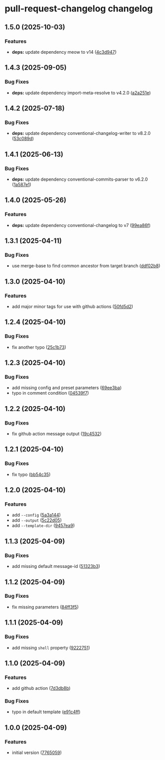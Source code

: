# pull-request-changelog changelog

## 1.5.0 (2025-10-03)

### Features

- **deps:** update dependency meow to v14 ([4c3d947](https://github.com/ext/pull-request-changelog/commit/4c3d9475d3c77db42f7d9a839cf52ca3bf8e9404))

## 1.4.3 (2025-09-05)

### Bug Fixes

- **deps:** update dependency import-meta-resolve to v4.2.0 ([a2a251e](https://github.com/ext/pull-request-changelog/commit/a2a251efad0d497ef027e85b970b7a38d95043e6))

## 1.4.2 (2025-07-18)

### Bug Fixes

- **deps:** update dependency conventional-changelog-writer to v8.2.0 ([53c089d](https://github.com/ext/pull-request-changelog/commit/53c089d4f6b986e9d5b390d052dd8e2937d65eb9))

## 1.4.1 (2025-06-13)

### Bug Fixes

- **deps:** update dependency conventional-commits-parser to v6.2.0 ([1a587e1](https://github.com/ext/pull-request-changelog/commit/1a587e15191ab2cc43feb5b2901a588334375fdf))

## 1.4.0 (2025-05-26)

### Features

- **deps:** update dependency conventional-changelog to v7 ([99ea86f](https://github.com/ext/pull-request-changelog/commit/99ea86ffdc7d18383ae24ecc40f3ac76bd20a2cc))

## 1.3.1 (2025-04-11)

### Bug Fixes

- use merge-base to find common ancestor from target branch ([ddf02b8](https://github.com/ext/pull-request-changelog/commit/ddf02b8a51949b993a14920051ce87dc9161a221))

## 1.3.0 (2025-04-10)

### Features

- add major minor tags for use with github actions ([50fd5d2](https://github.com/ext/pull-request-changelog/commit/50fd5d2fd71805e46d554c8ab006bd9daf54c431))

## 1.2.4 (2025-04-10)

### Bug Fixes

- fix another typo ([25c1b73](https://github.com/ext/pull-request-changelog/commit/25c1b732684d2d04d16c3dd8061171860662c2ea))

## 1.2.3 (2025-04-10)

### Bug Fixes

- add missing config and preset parameters ([69ee3ba](https://github.com/ext/pull-request-changelog/commit/69ee3ba1e8e1dfb6426448aca3fcb0ea91ff2c3d))
- typo in comment condition ([04539f7](https://github.com/ext/pull-request-changelog/commit/04539f7df45694be075714f34ec24449f3071254))

## 1.2.2 (2025-04-10)

### Bug Fixes

- fix github action message output ([19c4532](https://github.com/ext/pull-request-changelog/commit/19c45327a8b798998d3ef6091bc1d658ed45213a))

## 1.2.1 (2025-04-10)

### Bug Fixes

- fix typo ([bb54c35](https://github.com/ext/pull-request-changelog/commit/bb54c358683dcaf97f7f8d304084e16d152d8105))

## 1.2.0 (2025-04-10)

### Features

- add `--config` ([5a3a144](https://github.com/ext/pull-request-changelog/commit/5a3a1442203b7007a715f156d9444ee86d3ef935))
- add `--output` ([5c22d05](https://github.com/ext/pull-request-changelog/commit/5c22d058d8443da93fe41006fdecb6e2d5355f4a))
- add `--template-dir` ([9457ea9](https://github.com/ext/pull-request-changelog/commit/9457ea9555061fa2bff6575d780df262d7c1d883))

## 1.1.3 (2025-04-09)

### Bug Fixes

- add missing default message-id ([51323b3](https://github.com/ext/pull-request-changelog/commit/51323b390e4f01fde36bb4d49a389c844414ce16))

## 1.1.2 (2025-04-09)

### Bug Fixes

- fix missing parameters ([84ff3f5](https://github.com/ext/pull-request-changelog/commit/84ff3f57f73257de65c9cfd23c6ec159c49b77a2))

## 1.1.1 (2025-04-09)

### Bug Fixes

- add missing `shell` property ([9222751](https://github.com/ext/pull-request-changelog/commit/922275140de3a774046ceee4fb9a0b4b2173ae35))

## 1.1.0 (2025-04-09)

### Features

- add github action ([7d3db8b](https://github.com/ext/pull-request-changelog/commit/7d3db8b812cfd4e664a6c2021c1beefde28c3624))

### Bug Fixes

- typo in default template ([e91c4ff](https://github.com/ext/pull-request-changelog/commit/e91c4ff312f1d3de8beb268ea06c0dded167d009))

## 1.0.0 (2025-04-09)

### Features

- initial version ([7765059](https://github.com/ext/pull-request-changelog/commit/77650594b290c026d1e9e56caa7b168bd922c069))
